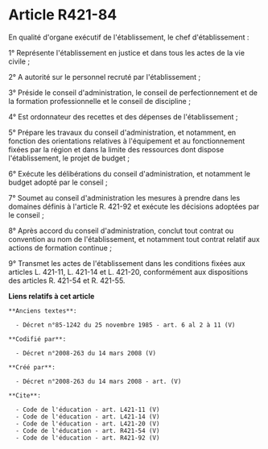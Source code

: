 # Article R421-84

En qualité d'organe exécutif de l'établissement, le chef d'établissement : 

1° Représente l'établissement en justice et dans tous les actes de la vie civile ; 

2° A autorité sur le personnel recruté par l'établissement ; 

3° Préside le conseil d'administration, le conseil de perfectionnement et de la formation professionnelle et le conseil de
discipline ; 

4° Est ordonnateur des recettes et des dépenses de l'établissement ; 

5° Prépare les travaux du conseil d'administration, et notamment, en fonction des orientations relatives à l'équipement et au
fonctionnement fixées par la région et dans la limite des ressources dont dispose l'établissement, le projet de budget ; 

6° Exécute les délibérations du conseil d'administration, et notamment le budget adopté par le conseil ; 

7° Soumet au conseil d'administration les mesures à prendre dans les domaines définis à l'article R. 421-92 et exécute les
décisions adoptées par le conseil ; 

8° Après accord du conseil d'administration, conclut tout contrat ou convention au nom de l'établissement, et notamment tout
contrat relatif aux actions de formation continue ; 

9° Transmet les actes de l'établissement dans les conditions fixées aux articles L. 421-11, L. 421-14 et L. 421-20,
conformément aux dispositions des articles R. 421-54 et R. 421-55.

**Liens relatifs à cet article**

	**Anciens textes**:

	  - Décret n°85-1242 du 25 novembre 1985 - art. 6 al 2 à 11 (V)

	**Codifié par**:

	  - Décret n°2008-263 du 14 mars 2008 (V)

	**Créé par**:

	  - Décret n°2008-263 du 14 mars 2008 - art. (V)

	**Cite**:

	  - Code de l'éducation - art. L421-11 (V)
	  - Code de l'éducation - art. L421-14 (V)
	  - Code de l'éducation - art. L421-20 (V)
	  - Code de l'éducation - art. R421-54 (V)
	  - Code de l'éducation - art. R421-92 (V)
